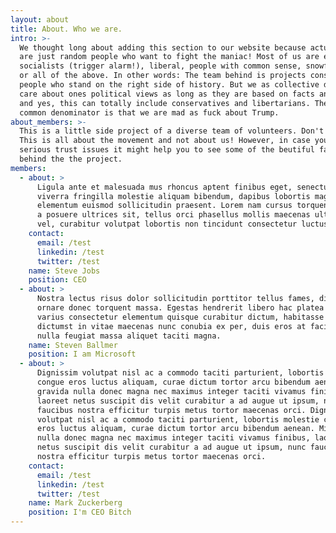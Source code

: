 ```yaml
---
layout: about
title: About. Who we are.
intro: >-
  We thought long about adding this section to our website because actually we
  are just random people who want to fight the maniac! Most of us are either
  socialists (trigger alarm!), liberal, people with common sense, snowflakes ...
  or all of the above. In other words: The team behind is projects consists of
  people who stand on the right side of history. But we as collective do not
  care about ones political views as long as they are based on facts and science
  and yes, this can totally include conservatives and libertarians. The lowest
  common denominator is that we are mad as fuck about Trump.
about_members: >-
  This is a little side project of a diverse team of volunteers. Don't forget:
  This is all about the movement and not about us! However, in case you have
  serious trust issues it might help you to see some of the beutiful faces
  behind the the project.
members:
  - about: >
      Ligula ante et malesuada mus rhoncus aptent finibus eget, senectus posuere
      viverra fringilla molestie aliquam bibendum, dapibus lobortis magna
      elementum euismod sollicitudin praesent. Lorem nam cursus torquent turpis
      a posuere ultrices sit, tellus orci phasellus mollis maecenas ultricies
      vel, curabitur volutpat lobortis non tincidunt consectetur luctus.
    contact:
      email: /test
      linkedin: /test
      twitter: /test
    name: Steve Jobs
    position: CEO
  - about: >
      Nostra lectus risus dolor sollicitudin porttitor tellus fames, diam leo
      ornare donec torquent massa. Egestas hendrerit libero hac platea odio
      varius consectetur elementum quisque curabitur dictum, habitasse quam
      dictumst in vitae maecenas nunc conubia ex per, duis eros at facilisis
      nulla feugiat massa aliquet taciti magna.
    name: Steven Ballmer
    position: I am Microsoft
  - about: >
      Dignissim volutpat nisl ac a commodo taciti parturient, lobortis molestie
      congue eros luctus aliquam, curae dictum tortor arcu bibendum aenean. Mi
      gravida nulla donec magna nec maximus integer taciti vivamus finibus,
      laoreet netus suscipit dis velit curabitur a ad augue ut ipsum, nunc
      faucibus nostra efficitur turpis metus tortor maecenas orci. Dignissim
      volutpat nisl ac a commodo taciti parturient, lobortis molestie congue
      eros luctus aliquam, curae dictum tortor arcu bibendum aenean. Mi gravida
      nulla donec magna nec maximus integer taciti vivamus finibus, laoreet
      netus suscipit dis velit curabitur a ad augue ut ipsum, nunc faucibus
      nostra efficitur turpis metus tortor maecenas orci.
    contact:
      email: /test
      linkedin: /test
      twitter: /test
    name: Mark Zuckerberg
    position: I'm CEO Bitch
---
```


